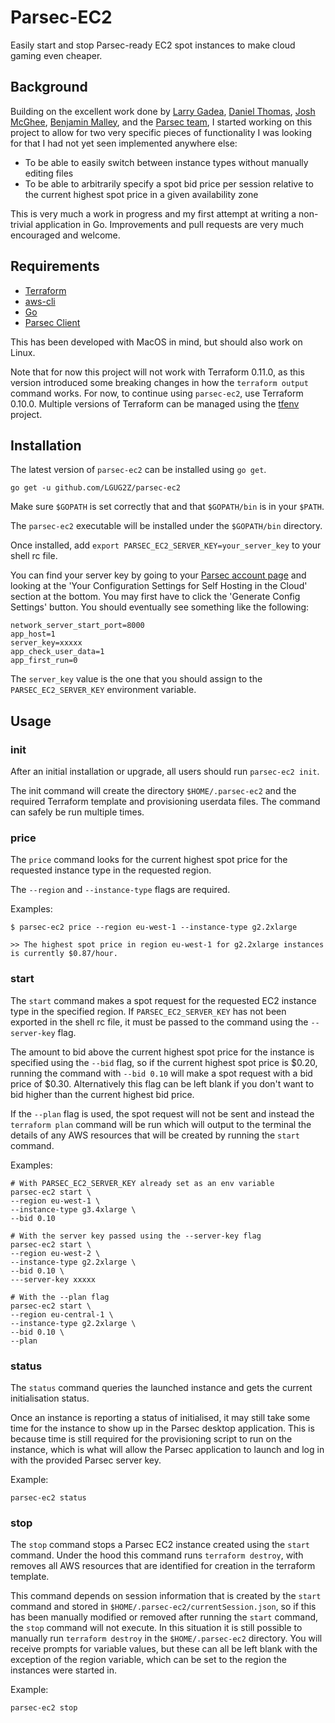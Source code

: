 # Parsec-EC2
Easily start and stop Parsec-ready EC2 spot instances to make cloud gaming even cheaper.

## Background
Building on the excellent work done by [Larry Gadea](https://lg.io/), [Daniel Thomas](https://github.com/DanielThomas/ec2gaming),
[Josh McGhee](https://github.com/joshpmcghee/parsec-terraform), [Benjamin Malley](https://github.com/BenjaminMalley/ec2gaming),
and the [Parsec team](https://parsec.tv/), I started working on this project to allow for two very specific pieces of 
functionality I was looking for that I had not yet seen implemented anywhere else:

* To be able to easily switch between instance types without manually editing files
* To be able to arbitrarily specify a spot bid price per session relative to the current highest spot price in a given availability zone

This is very much a work in progress and my first attempt at writing a non-trivial application in Go. Improvements and pull
requests are very much encouraged and welcome.

## Requirements
* [Terraform](https://github.com/hashicorp/terraform)
* [aws-cli](https://github.com/aws/aws-cli)
* [Go](https://github.com/golang/go)
* [Parsec Client](https://parsec.tv/downloads)

This has been developed with MacOS in mind, but should also work on Linux.

Note that for now this project will not work with Terraform 0.11.0, as this version introduced some breaking changes in how the `terraform output` command works.
For now, to continue using `parsec-ec2`, use Terraform 0.10.0. Multiple versions of Terraform can be managed using the [tfenv](https://github.com/kamatama41/tfenv) project.

## Installation
The latest version of `parsec-ec2` can be installed using `go get`.

```
go get -u github.com/LGUG2Z/parsec-ec2
```

Make sure `$GOPATH` is set correctly that and that `$GOPATH/bin` is in your `$PATH`.

The `parsec-ec2` executable will be installed under the `$GOPATH/bin` directory.

Once installed, add `export PARSEC_EC2_SERVER_KEY=your_server_key` to your shell rc file.

You can find your server key by going to your [Parsec account page](https://parsec.tv/account) and looking at the
'Your Configuration Settings for Self Hosting in the Cloud' section at the bottom. You may first have to click the
'Generate Config Settings' button. You should eventually see something like the following:

```
network_server_start_port=8000
app_host=1
server_key=xxxxx
app_check_user_data=1
app_first_run=0
```

The `server_key` value is the one that you should assign to the `PARSEC_EC2_SERVER_KEY` environment variable.

## Usage
### init
After an initial installation or upgrade, all users should run `parsec-ec2 init`.

The init command will create the directory `$HOME/.parsec-ec2` and the required Terraform template and provisioning
userdata files. The command can safely be run multiple times.

### price
The `price` command looks for the current highest spot price for the requested instance type in the requested region.

The `--region` and `--instance-type` flags are required.

Examples:
```
$ parsec-ec2 price --region eu-west-1 --instance-type g2.2xlarge

>> The highest spot price in region eu-west-1 for g2.2xlarge instances is currently $0.87/hour.
```

### start
The `start` command makes a spot request for the requested EC2 instance type in the specified region. If
`PARSEC_EC2_SERVER_KEY` has not been exported in the shell rc file, it must be passed to the command using the 
`--server-key` flag.

The amount to bid above the current highest spot price for the instance is specified using the `--bid` flag, so if the
current highest spot price is $0.20, running the command with `--bid 0.10` will make a spot request with a bid price
of $0.30. Alternatively this flag can be left blank if you don't want to bid higher than the current highest bid price.

If the `--plan` flag is used, the spot request will not be sent and instead the `terraform plan` command will be run
which will output to the terminal the details of any AWS resources that will be created by running the `start` command.

Examples:
```
# With PARSEC_EC2_SERVER_KEY already set as an env variable
parsec-ec2 start \
--region eu-west-1 \
--instance-type g3.4xlarge \
--bid 0.10
```
```
# With the server key passed using the --server-key flag
parsec-ec2 start \
--region eu-west-2 \
--instance-type g2.2xlarge \
--bid 0.10 \ 
---server-key xxxxx
```
```
# With the --plan flag
parsec-ec2 start \
--region eu-central-1 \
--instance-type g2.2xlarge \
--bid 0.10 \
--plan
```

### status
The `status` command queries the launched instance and gets the current initialisation status.

Once an instance is reporting a status of initialised, it may still take some time for the instance to show up in the
Parsec desktop application. This is because time is still required for the provisioning script to run on the instance, 
which is what will allow the Parsec application to launch and log in with the provided Parsec server key.

Example:
```
parsec-ec2 status
```

### stop
The `stop` command stops a Parsec EC2 instance created using the `start` command. Under the hood this command runs 
`terraform destroy`, with removes all AWS resources that are identified for creation in the terraform template.

This command depends on session information that is created by the `start` command and stored in `$HOME/.parsec-ec2/currentSession.json`,
so if this has been manually modified or removed after running the `start` command, the `stop` command will not execute. In
this situation it is still possible to manually run `terraform destroy` in the `$HOME/.parsec-ec2` directory. You will 
receive prompts for variable values, but these can all be left blank with the exception of the region variable, which
can be set to the region the instances were started in.

Example:
```
parsec-ec2 stop
```
